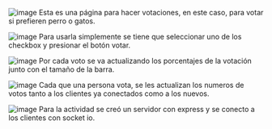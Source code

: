 ![image](https://github.com/diegoivan1987/ProgInt/assets/47061340/84182c59-9379-4598-bc2b-13839d560e2a)
Esta es una página para hacer votaciones, en este caso, para votar si prefieren perro o gatos.

![image](https://github.com/diegoivan1987/ProgInt/assets/47061340/c8bfe433-d02c-4395-a3a1-2552b1a4f4a0)
Para usarla simplemente se tiene que seleccionar uno de los checkbox y presionar el botón votar.

![image](https://github.com/diegoivan1987/ProgInt/assets/47061340/66888391-8859-4268-9402-aae034bf35b8)
Por cada voto se va actualizando los porcentajes de la votación junto con el tamaño de la barra.

![image](https://github.com/diegoivan1987/ProgInt/assets/47061340/b07745ce-eb29-4d2d-974f-0b55abe279de)
Cada que una persona vota, se les actualizan los numeros de votos tanto a los clientes ya conectados como a los nuevos.

![image](https://github.com/diegoivan1987/ProgInt/assets/47061340/2f3d14ec-16b5-42e3-a771-bc288fcf8e30)
Para la actividad se creó un servidor con express y se conecto a los clientes con socket io.
